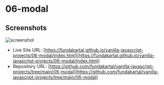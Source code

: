 # 06-modal

## Screenshots

![screenshot](./img/ss.gif)

- Live Site URL: [https://fundakartal.github.io/vanilla-javascript-projects/06-modal/index.html](https://fundakartal.github.io/vanilla-javascript-projects/06-modal/index.html)
- Repository URL: [https://github.com/fundakartal/vanilla-javascript-projects/tree/main/06-modal](https://github.com/fundakartal/vanilla-javascript-projects/tree/main/06-modal)